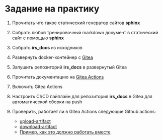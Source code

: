 
<!-- ref_prefix: external_articles -->

# Задание на практику

1. Прочитать что такое статический генератор сайтов **sphinx**
1. Собрать любой тренировочный markdown документ в статический сайт с помощью **sphinx**
1. Собрать **irs_docs** из исходников
1. Развернуть docker-контейнер с [Gitea](https://gitea.io/)
1. Запушить репозиторий **irs_docs** в развернутый Gitea
1. Прочитать документацию на [Gitea Actions](https://docs.gitea.io/en-us/usage/usage/actions/overview/)
1. Включить Gitea Actions
1. Настроить CI/CD пайплайн для репозитория **irs_docs** в Gitea для автоматической сборки на push
1. Проверить, работает ли в Gitea Actions следующие Github actions:

   - [upload-artifact](https://youtu.be/eeXquypcZxM)
   - [download-artifact](https://youtu.be/UXMTOBkdvMY)
   - [Пример, как это должно работать вместе](https://stackoverflow.com/questions/59998584/github-actions-deploy-artifacts)
